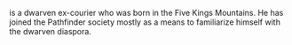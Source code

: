 is a dwarven ex-courier who was born in the Five Kings Mountains. He has joined the Pathfinder society mostly as a means to familiarize himself with the dwarven diaspora.